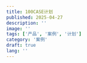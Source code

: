 ```yaml
---
title: 100CASE计划
published: 2025-04-27
description: ''
image: ''
tags: ['产品', '案例', '计划']
category: '案例'
draft: true 
lang: ''
---
```

